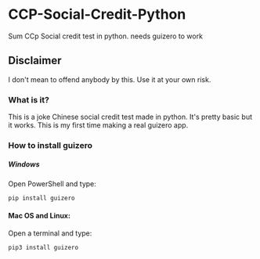 # CCP-Social-Credit-Python
Sum CCp Social credit test in python.
needs guizero to work
## Disclaimer
I don't mean to offend anybody by this. Use it at your own risk.

### What is it?
This is a joke Chinese social credit test made in python. 
It's pretty basic but it works. This is my first time making a real guizero app.


### How to install guizero
##### Windows
Open PowerShell and type:
```bash
pip install guizero
```
#### Mac OS and Linux:

Open a terminal and type:
```bash
pip3 install guizero
```
